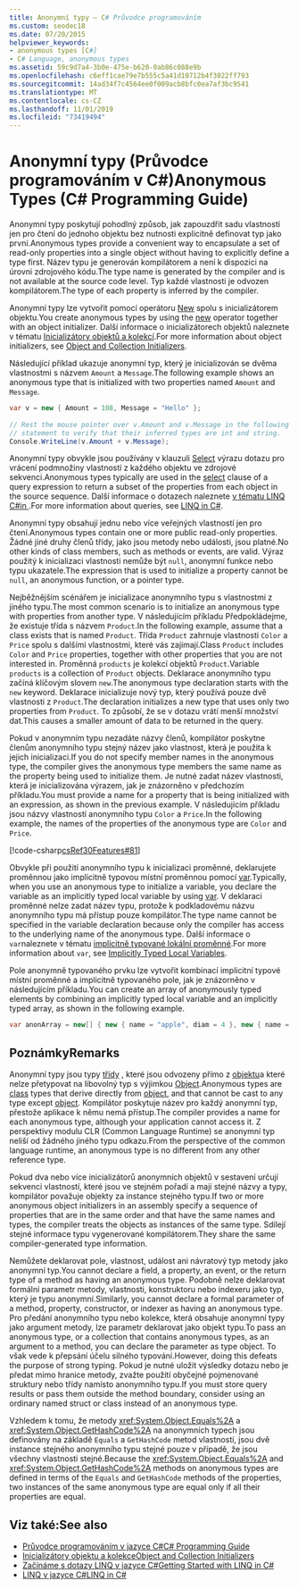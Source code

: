 ```yaml
---
title: Anonymní typy – C# Průvodce programováním
ms.custom: seodec18
ms.date: 07/20/2015
helpviewer_keywords:
- anonymous types [C#]
- C# Language, anonymous types
ms.assetid: 59c9d7a4-3b0e-475e-b620-0ab86c088e9b
ms.openlocfilehash: c6eff1cae79e7b555c5a41d10712b4f3022ff793
ms.sourcegitcommit: 14ad34f7c4564ee0f009acb8bfc0ea7af3bc9541
ms.translationtype: MT
ms.contentlocale: cs-CZ
ms.lasthandoff: 11/01/2019
ms.locfileid: "73419494"
---
```

# <a name="anonymous-types-c-programming-guide"></a><span data-ttu-id="042c1-102">Anonymní typy (Průvodce programováním v C#)</span><span class="sxs-lookup"><span data-stu-id="042c1-102">Anonymous Types (C# Programming Guide)</span></span>

<span data-ttu-id="042c1-103">Anonymní typy poskytují pohodlný způsob, jak zapouzdřit sadu vlastností jen pro čtení do jednoho objektu bez nutnosti explicitně definovat typ jako první.</span><span class="sxs-lookup"><span data-stu-id="042c1-103">Anonymous types provide a convenient way to encapsulate a set of read-only properties into a single object without having to explicitly define a type first.</span></span> <span data-ttu-id="042c1-104">Název typu je generován kompilátorem a není k dispozici na úrovni zdrojového kódu.</span><span class="sxs-lookup"><span data-stu-id="042c1-104">The type name is generated by the compiler and is not available at the source code level.</span></span> <span data-ttu-id="042c1-105">Typ každé vlastnosti je odvozen kompilátorem.</span><span class="sxs-lookup"><span data-stu-id="042c1-105">The type of each property is inferred by the compiler.</span></span>  
  
 <span data-ttu-id="042c1-106">Anonymní typy lze vytvořit pomocí operátoru [New](../../language-reference/operators/new-operator.md) spolu s inicializátorem objektu.</span><span class="sxs-lookup"><span data-stu-id="042c1-106">You create anonymous types by using the [new](../../language-reference/operators/new-operator.md) operator together with an object initializer.</span></span> <span data-ttu-id="042c1-107">Další informace o inicializátorech objektů naleznete v tématu [Inicializátory objektů a kolekcí](./object-and-collection-initializers.md).</span><span class="sxs-lookup"><span data-stu-id="042c1-107">For more information about object initializers, see [Object and Collection Initializers](./object-and-collection-initializers.md).</span></span>  
  
 <span data-ttu-id="042c1-108">Následující příklad ukazuje anonymní typ, který je inicializován se dvěma vlastnostmi s názvem `Amount` a `Message`.</span><span class="sxs-lookup"><span data-stu-id="042c1-108">The following example shows an anonymous type that is initialized with two properties named `Amount` and `Message`.</span></span>  
  
```csharp  
var v = new { Amount = 108, Message = "Hello" };  
  
// Rest the mouse pointer over v.Amount and v.Message in the following  
// statement to verify that their inferred types are int and string.  
Console.WriteLine(v.Amount + v.Message);  
```  
  
 <span data-ttu-id="042c1-109">Anonymní typy obvykle jsou používány v klauzuli [Select](../../language-reference/keywords/select-clause.md) výrazu dotazu pro vrácení podmnožiny vlastností z každého objektu ve zdrojové sekvenci.</span><span class="sxs-lookup"><span data-stu-id="042c1-109">Anonymous types typically are used in the [select](../../language-reference/keywords/select-clause.md) clause of a query expression to return a subset of the properties from each object in the source sequence.</span></span> <span data-ttu-id="042c1-110">Další informace o dotazech naleznete [v tématu LINQ C#in ](../../linq/index.md).</span><span class="sxs-lookup"><span data-stu-id="042c1-110">For more information about queries, see [LINQ in C#](../../linq/index.md).</span></span>  
  
 <span data-ttu-id="042c1-111">Anonymní typy obsahují jednu nebo více veřejných vlastností jen pro čtení.</span><span class="sxs-lookup"><span data-stu-id="042c1-111">Anonymous types contain one or more public read-only properties.</span></span> <span data-ttu-id="042c1-112">Žádné jiné druhy členů třídy, jako jsou metody nebo události, jsou platné.</span><span class="sxs-lookup"><span data-stu-id="042c1-112">No other kinds of class members, such as methods or events, are valid.</span></span> <span data-ttu-id="042c1-113">Výraz použitý k inicializaci vlastnosti nemůže být `null`, anonymní funkce nebo typu ukazatele.</span><span class="sxs-lookup"><span data-stu-id="042c1-113">The expression that is used to initialize a property cannot be `null`, an anonymous function, or a pointer type.</span></span>  
  
 <span data-ttu-id="042c1-114">Nejběžnějším scénářem je inicializace anonymního typu s vlastnostmi z jiného typu.</span><span class="sxs-lookup"><span data-stu-id="042c1-114">The most common scenario is to initialize an anonymous type with properties from another type.</span></span> <span data-ttu-id="042c1-115">V následujícím příkladu Předpokládejme, že existuje třída s názvem `Product`.</span><span class="sxs-lookup"><span data-stu-id="042c1-115">In the following example, assume that a class exists that is named `Product`.</span></span> <span data-ttu-id="042c1-116">Třída `Product` zahrnuje vlastnosti `Color` a `Price` spolu s dalšími vlastnostmi, které vás zajímají.</span><span class="sxs-lookup"><span data-stu-id="042c1-116">Class `Product` includes `Color` and `Price` properties, together with other properties that you are not interested in.</span></span> <span data-ttu-id="042c1-117">Proměnná `products` je kolekcí objektů `Product`.</span><span class="sxs-lookup"><span data-stu-id="042c1-117">Variable `products` is a collection of `Product` objects.</span></span> <span data-ttu-id="042c1-118">Deklarace anonymního typu začíná klíčovým slovem `new`.</span><span class="sxs-lookup"><span data-stu-id="042c1-118">The anonymous type declaration starts with the `new` keyword.</span></span> <span data-ttu-id="042c1-119">Deklarace inicializuje nový typ, který používá pouze dvě vlastnosti z `Product`.</span><span class="sxs-lookup"><span data-stu-id="042c1-119">The declaration initializes a new type that uses only two properties from `Product`.</span></span> <span data-ttu-id="042c1-120">To způsobí, že se v dotazu vrátí menší množství dat.</span><span class="sxs-lookup"><span data-stu-id="042c1-120">This causes a smaller amount of data to be returned in the query.</span></span>  
  
 <span data-ttu-id="042c1-121">Pokud v anonymním typu nezadáte názvy členů, kompilátor poskytne členům anonymního typu stejný název jako vlastnost, která je použita k jejich inicializaci.</span><span class="sxs-lookup"><span data-stu-id="042c1-121">If you do not specify member names in the anonymous type, the compiler gives the anonymous type members the same name as the property being used to initialize them.</span></span> <span data-ttu-id="042c1-122">Je nutné zadat název vlastnosti, která je inicializována výrazem, jak je znázorněno v předchozím příkladu.</span><span class="sxs-lookup"><span data-stu-id="042c1-122">You must provide a name for a property that is being initialized with an expression, as shown in the previous example.</span></span> <span data-ttu-id="042c1-123">V následujícím příkladu jsou názvy vlastností anonymního typu `Color` a `Price`.</span><span class="sxs-lookup"><span data-stu-id="042c1-123">In the following example, the names of the properties of the anonymous type are `Color` and `Price`.</span></span>  
  
 [!code-csharp[csRef30Features#81](~/samples/snippets/csharp/VS_Snippets_VBCSharp/csRef30Features/CS/csref30.cs#81)]  
  
 <span data-ttu-id="042c1-124">Obvykle při použití anonymního typu k inicializaci proměnné, deklarujete proměnnou jako implicitně typovou místní proměnnou pomocí [var](../../language-reference/keywords/var.md).</span><span class="sxs-lookup"><span data-stu-id="042c1-124">Typically, when you use an anonymous type to initialize a variable, you declare the variable as an implicitly typed local variable by using [var](../../language-reference/keywords/var.md).</span></span> <span data-ttu-id="042c1-125">V deklaraci proměnné nelze zadat název typu, protože k podkladovému názvu anonymního typu má přístup pouze kompilátor.</span><span class="sxs-lookup"><span data-stu-id="042c1-125">The type name cannot be specified in the variable declaration because only the compiler has access to the underlying name of the anonymous type.</span></span> <span data-ttu-id="042c1-126">Další informace o `var`naleznete v tématu [implicitně typované lokální proměnné](./implicitly-typed-local-variables.md).</span><span class="sxs-lookup"><span data-stu-id="042c1-126">For more information about `var`, see [Implicitly Typed Local Variables](./implicitly-typed-local-variables.md).</span></span>  
  
 <span data-ttu-id="042c1-127">Pole anonymně typovaného prvku lze vytvořit kombinací implicitní typové místní proměnné a implicitně typovaného pole, jak je znázorněno v následujícím příkladu.</span><span class="sxs-lookup"><span data-stu-id="042c1-127">You can create an array of anonymously typed elements by combining an implicitly typed local variable and an implicitly typed array, as shown in the following example.</span></span>  
  
```csharp  
var anonArray = new[] { new { name = "apple", diam = 4 }, new { name = "grape", diam = 1 }};  
```  
  
## <a name="remarks"></a><span data-ttu-id="042c1-128">Poznámky</span><span class="sxs-lookup"><span data-stu-id="042c1-128">Remarks</span></span>  
 <span data-ttu-id="042c1-129">Anonymní typy jsou typy [třídy](../../language-reference/keywords/class.md) , které jsou odvozeny přímo z [objektu](../../language-reference/builtin-types/reference-types.md)a které nelze přetypovat na libovolný typ s výjimkou [Object](../../language-reference/builtin-types/reference-types.md).</span><span class="sxs-lookup"><span data-stu-id="042c1-129">Anonymous types are [class](../../language-reference/keywords/class.md) types that derive directly from [object](../../language-reference/builtin-types/reference-types.md), and that cannot be cast to any type except [object](../../language-reference/builtin-types/reference-types.md).</span></span> <span data-ttu-id="042c1-130">Kompilátor poskytuje název pro každý anonymní typ, přestože aplikace k němu nemá přístup.</span><span class="sxs-lookup"><span data-stu-id="042c1-130">The compiler provides a name for each anonymous type, although your application cannot access it.</span></span> <span data-ttu-id="042c1-131">Z perspektivy modulu CLR (Common Language Runtime) se anonymní typ neliší od žádného jiného typu odkazu.</span><span class="sxs-lookup"><span data-stu-id="042c1-131">From the perspective of the common language runtime, an anonymous type is no different from any other reference type.</span></span>  
  
 <span data-ttu-id="042c1-132">Pokud dva nebo více inicializátorů anonymních objektů v sestavení určují sekvenci vlastností, které jsou ve stejném pořadí a mají stejné názvy a typy, kompilátor považuje objekty za instance stejného typu.</span><span class="sxs-lookup"><span data-stu-id="042c1-132">If two or more anonymous object initializers in an assembly specify a sequence of properties that are in the same order and that have the same names and types, the compiler treats the objects as instances of the same type.</span></span> <span data-ttu-id="042c1-133">Sdílejí stejné informace typu vygenerované kompilátorem.</span><span class="sxs-lookup"><span data-stu-id="042c1-133">They share the same compiler-generated type information.</span></span>  
  
 <span data-ttu-id="042c1-134">Nemůžete deklarovat pole, vlastnost, událost ani návratový typ metody jako anonymní typ.</span><span class="sxs-lookup"><span data-stu-id="042c1-134">You cannot declare a field, a property, an event, or the return type of a method as having an anonymous type.</span></span> <span data-ttu-id="042c1-135">Podobně nelze deklarovat formální parametr metody, vlastnosti, konstruktoru nebo indexeru jako typ, který je typu anonymní.</span><span class="sxs-lookup"><span data-stu-id="042c1-135">Similarly, you cannot declare a formal parameter of a method, property, constructor, or indexer as having an anonymous type.</span></span> <span data-ttu-id="042c1-136">Pro předání anonymního typu nebo kolekce, která obsahuje anonymní typy jako argument metody, lze parametr deklarovat jako objekt typu.</span><span class="sxs-lookup"><span data-stu-id="042c1-136">To pass an anonymous type, or a collection that contains anonymous types, as an argument to a method, you can declare the parameter as type object.</span></span> <span data-ttu-id="042c1-137">To však vede k přepsání účelu silného typování.</span><span class="sxs-lookup"><span data-stu-id="042c1-137">However, doing this defeats the purpose of strong typing.</span></span> <span data-ttu-id="042c1-138">Pokud je nutné uložit výsledky dotazu nebo je předat mimo hranice metody, zvažte použití obyčejné pojmenované struktury nebo třídy namísto anonymního typu.</span><span class="sxs-lookup"><span data-stu-id="042c1-138">If you must store query results or pass them outside the method boundary, consider using an ordinary named struct or class instead of an anonymous type.</span></span>  
  
 <span data-ttu-id="042c1-139">Vzhledem k tomu, že metody <xref:System.Object.Equals%2A> a <xref:System.Object.GetHashCode%2A> na anonymních typech jsou definovány na základě `Equals` a `GetHashCode` metod vlastností, jsou dvě instance stejného anonymního typu stejné pouze v případě, že jsou všechny vlastnosti stejné.</span><span class="sxs-lookup"><span data-stu-id="042c1-139">Because the <xref:System.Object.Equals%2A> and <xref:System.Object.GetHashCode%2A> methods on anonymous types are defined in terms of the `Equals` and `GetHashCode` methods of the properties, two instances of the same anonymous type are equal only if all their properties are equal.</span></span>  
  
## <a name="see-also"></a><span data-ttu-id="042c1-140">Viz také:</span><span class="sxs-lookup"><span data-stu-id="042c1-140">See also</span></span>

- [<span data-ttu-id="042c1-141">Průvodce programováním v jazyce C#</span><span class="sxs-lookup"><span data-stu-id="042c1-141">C# Programming Guide</span></span>](../index.md)
- [<span data-ttu-id="042c1-142">Inicializátory objektu a kolekce</span><span class="sxs-lookup"><span data-stu-id="042c1-142">Object and Collection Initializers</span></span>](./object-and-collection-initializers.md)
- [<span data-ttu-id="042c1-143">Začínáme s dotazy LINQ v jazyce C#</span><span class="sxs-lookup"><span data-stu-id="042c1-143">Getting Started with LINQ in C#</span></span>](/dotnet/csharp/programming-guide/concepts/linq/)
- [<span data-ttu-id="042c1-144">LINQ v jazyce C#</span><span class="sxs-lookup"><span data-stu-id="042c1-144">LINQ in C#</span></span>](../../linq/index.md)
